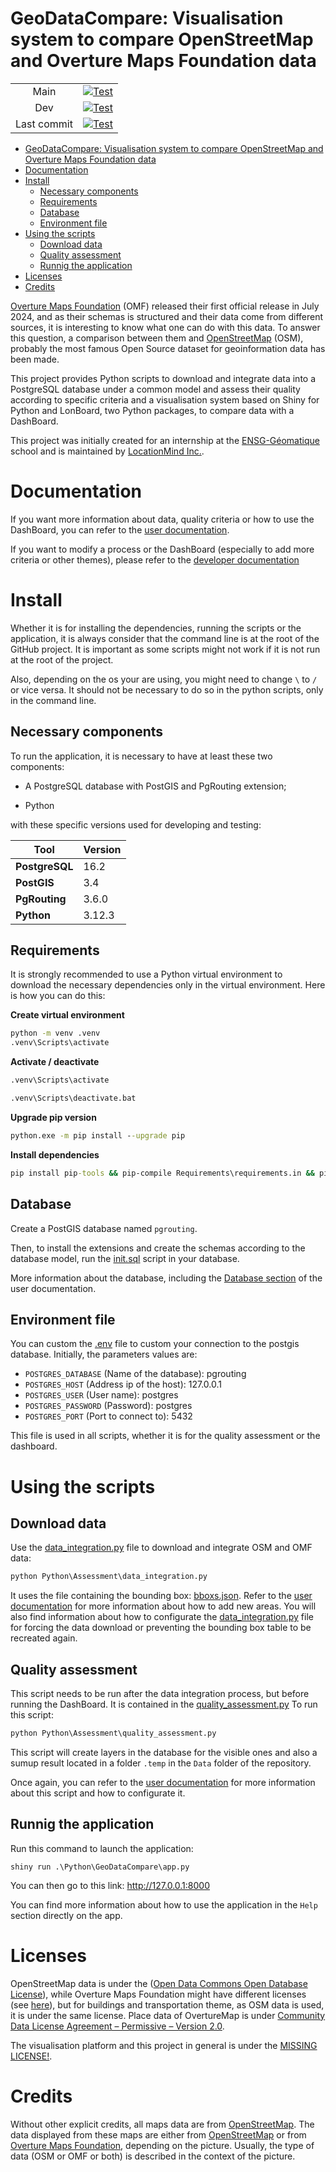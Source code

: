 # GeoDataCompare: Visualisation system to compare OpenStreetMap and Overture Maps Foundation data

|   |   |
|:---:|:---:|
| Main  | [![Test](https://github.com/LocationMind/OSM_Overture_Works/actions/workflows/action.yml/badge.svg?branch=main)](https://github.com/LocationMind/OSM_Overture_Works/actions/workflows/action.yml?query=branch%3Amain)  |
| Dev  | [![Test](https://github.com/LocationMind/OSM_Overture_Works/actions/workflows/action.yml/badge.svg?branch=dev)](https://github.com/LocationMind/OSM_Overture_Works/actions/workflows/action.yml?query=branch%3Adev)  |
| Last commit | [![Test](https://github.com/LocationMind/OSM_Overture_Works/actions/workflows/action.yml/badge.svg)](https://github.com/LocationMind/OSM_Overture_Works/actions/workflows/action.yml) |

- [GeoDataCompare: Visualisation system to compare OpenStreetMap and Overture Maps Foundation data](#geodatacompare-visualisation-system-to-compare-openstreetmap-and-overture-maps-foundation-data)
- [Documentation](#documentation)
- [Install](#install)
  - [Necessary components](#necessary-components)
  - [Requirements](#requirements)
  - [Database](#database)
  - [Environment file](#environment-file)
- [Using the scripts](#using-the-scripts)
  - [Download data](#download-data)
  - [Quality assessment](#quality-assessment)
  - [Runnig the application](#runnig-the-application)
- [Licenses](#licenses)
- [Credits](#credits)

[Overture Maps Foundation](https://overturemaps.org/) (OMF) released their first official release in July 2024, and as their schemas is structured and their data come from different sources, it is interesting to know what one can do with this data.
To answer this question, a comparison between them and [OpenStreetMap](https://www.openstreetmap.org/) (OSM), probably the most famous Open Source dataset for geoinformation data has been made.

This project provides Python scripts to download and integrate data into a PostgreSQL database under a common model and assess their quality according to specific criteria and a visualisation system based on Shiny for Python and LonBoard, two Python packages, to compare data with a DashBoard.

This project was initially created for an internship at the [ENSG-Géomatique](https://ensg.eu/fr) school and is maintained by [LocationMind Inc.](https://locationmind.com/).

# Documentation

If you want more information about data, quality criteria or how to use the DashBoard, you can refer to the [user documentation](./Documentation/user-doc.md).

If you want to modify a process or the DashBoard (especially to add more criteria or other themes), please refer to the [developer documentation](./Documentation/dev-doc.md)

# Install

Whether it is for installing the dependencies, running the scripts or the application, it is always consider that the command line is at the root of the GitHub project.
It is important as some scripts might not work if it is not run at the root of the project.

Also, depending on the os your are using, you might need to change `\` to `/` or vice versa.
It should not be necessary to do so in the python scripts, only in the command line.

## Necessary components

To run the application, it is necessary to have at least these two components:

- A PostgreSQL database with PostGIS and PgRouting extension;

- Python

with these specific versions used for developing and testing:

| **Tool** | Version |
| --- | --- |
| **PostgreSQL** | 16.2 |
| **PostGIS** | 3.4 |
| **PgRouting** | 3.6.0 |
| **Python** | 3.12.3 |

## Requirements

It is strongly recommended to use a Python virtual environment to download the necessary dependencies only in the virtual environment.
Here is how you can do this:

**Create virtual environment**
```cmd
python -m venv .venv
.venv\Scripts\activate
```

**Activate / deactivate**

```cmd
.venv\Scripts\activate

.venv\Scripts\deactivate.bat
```

**Upgrade pip version**
```cmd
python.exe -m pip install --upgrade pip
```

**Install dependencies**

```cmd
pip install pip-tools && pip-compile Requirements\requirements.in && pip install -r Requirements\requirements.txt
```

## Database

Create a PostGIS database named `pgrouting`.

Then, to install the extensions and create the schemas according to the database model, run the [init.sql](./Data/init.sql) script in your database.

More information about the database, including the [Database section](./Documentation/user-doc.md#database) of the user documentation.

## Environment file

You can custom the [.env](./.env) file to custom your connection to the postgis database.
Initially, the parameters values are:

- `POSTGRES_DATABASE` (Name of the database): pgrouting
- `POSTGRES_HOST` (Address ip of the host): 127.0.0.1
- `POSTGRES_USER` (User name): postgres
- `POSTGRES_PASSWORD` (Password): postgres
- `POSTGRES_PORT` (Port to connect to): 5432

This file is used in all scripts, whether it is for the quality assessment or the dashboard.

# Using the scripts

## Download data

Use the [data_integration.py](Python\Assessment\data_integration.py) file to download and integrate OSM and OMF data:

```cmd
python Python\Assessment\data_integration.py
```

It uses the file containing the bounding box: [bboxs.json](./Data/bboxs.json).
Refer to the [user documentation](./Documentation/user-doc.md#adding-areas) for more information about how to add new areas.
You will also find information about how to configurate the [data_integration.py](src/Assessment/data_integration.py/) file for forcing the data download or preventing the bounding box table to be recreated again.

## Quality assessment

This script needs to be run after the data integration process, but before running the DashBoard.
It is contained in the [quality_assessment.py](./src/Assessment/quality_assessment.py)
To run this script:

```cmd
python Python\Assessment\quality_assessment.py
```

This script will create layers in the database for the visible ones and also a sumup result located in a folder `.temp` in the `Data` folder of the repository.

Once again, you can refer to the [user documentation](./Documentation/user-doc.md#quality-assessment-criteria) for more information about this script and how to configurate it.

## Runnig the application

Run this command to launch the application:

```
shiny run .\Python\GeoDataCompare\app.py
```

You can then go to this link: http://127.0.0.1:8000

You can find more information about how to use the application in the `Help` section directly on the app.

# Licenses

OpenStreetMap data is under the ([Open Data Commons Open Database License](https://opendatacommons.org/licenses/odbl/)), while Overture Maps Foundation might have different licenses (see [here](https://docs.overturemaps.org/attribution/)), but for buildings and transportation theme, as OSM data is used, it is under the same license.
Place data of OvertureMap is under [Community Data License Agreement – Permissive – Version 2.0](https://cdla.dev/permissive-2-0/).

The visualisation platform and this project in general is under the [MISSING LICENSE!](.License.md).

# Credits

Without other explicit credits, all maps data are from [OpenStreetMap](https://www.openstreetmap.org/copyright).
The data displayed from these maps are either from [OpenStreetMap](https://www.openstreetmap.org/copyright) or from [Overture Maps Foundation](https://docs.overturemaps.org/attribution/), depending on the picture.
Usually, the type of data (OSM or OMF or both) is described in the context of the picture.